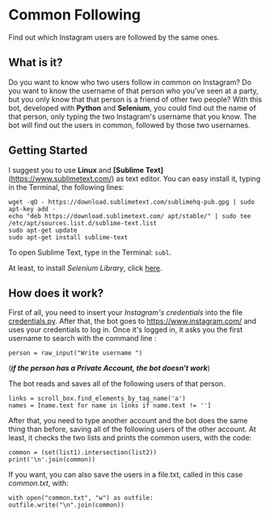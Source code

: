 # Common Following
Find out which Instagram users are followed by the same ones.

## What is it?
Do you want to know who two users follow in common on Instagram? Do you want to know the username of that person who you've seen at a party, but you only know that that person is a friend of other two people? With this bot, developed with **Python** and **Selenium**, you could find out the name of that person, only typing the two Instagram's username that you know.
The bot will find out the users in common, followed by those two usernames.

## Getting Started
I suggest you to use **Linux** and **[Sublime Text]**(https://www.sublimetext.com/) as text editor. You can easy install it, typing in the Terminal, the following lines:

```
wget -qO - https://download.sublimetext.com/sublimehq-pub.gpg | sudo apt-key add -
echo "deb https://download.sublimetext.com/ apt/stable/" | sudo tee /etc/apt/sources.list.d/sublime-text.list
sudo apt-get update
sudo apt-get install sublime-text
```
To open Sublime Text, type in the Terminal: ```subl```.

At least, to install *Selenium Library*, click [here](https://askubuntu.com/questions/937770/how-to-install-and-set-up-selenium-webdriver-on-ubuntu-16-04). 

## How does it work?
First of all, you need to insert your *Instagram's credentials* into the file [credentials.py](credentials.py). After that, the bot goes to https://www.instagram.com/ and uses your credentials to log in. Once it's logged in, it asks you the first username to search with the command line : 

``` person = raw_input("Write username ") ```

(***if the person has a Private Account, the bot doesn't work***)

The bot reads and saves all of the following users of that person. 

```
links = scroll_box.find_elements_by_tag_name('a')
names = [name.text for name in links if name.text != '']
```

After that, you need to type another account and the bot does the same thing than before, saving all of the following users of the other account.
At least, it checks the two lists and prints the common users, with the code: 

```
common = (set(list1).intersection(list2))
print('\n'.join(common))
```

If you want, you can also save the users in a file.txt, called in this case *common.txt*,  with: 

```
with open("common.txt", "w") as outfile:
outfile.write("\n".join(common))
```

